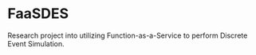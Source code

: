 # FaaSDES
Research project into utilizing Function-as-a-Service to perform Discrete Event Simulation.
